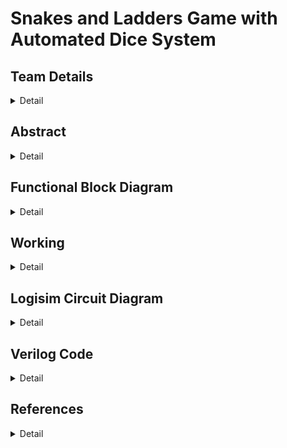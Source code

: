 # Snakes and Ladders Game with Automated Dice System


<!-- First Section -->
## Team Details
<details>
  <summary>Detail</summary>

  > Semester: 3rd Sem B. Tech. CSE

  > Section: S1

  > Team ID: T4

  Member-1: Kashish Prajapat , 231CS129 . kashishprajapat.231cs129@nitk.edu.in 

  Member-2: Vaishnavi Khade , 231CS130 . khadevaishnavi.231cs130@nitk.edu.in

  Member-3: Anurag  Wagh  , 231CS166 . waghanuragarjun.231cs166@nitk.edu.in 
</details>

<!-- Second Section -->
## Abstract
<details>
  <summary>Detail</summary>
  
  >**Motivation:**
Snake and Ladder has been a classical board game, enjoyed by children and adult alike. However, the old version of the game can feel too simple, especially when today we are surrounded by technology and it has become a big part in our lives.by adding technology to the game, we can make it more exciting, fun and educational. So the goal is to combine this classical board game with modern technology which will provide more features to the game, thus making it more interactive to keep players interested while they are playing.


>**Problem Statement:**
It will be a multiplayer game. -The board consists of 100 squares arranged in a 10x10 grid.The positions of snakes and ladders will be predefined,in which when a ladder is encountered player moves higher in the game while when a snake is encountered the player goes down.The players move according to the result of an automated dice.After each dice roll, the system should check whether the new position corresponds to a snake or a ladder. If so, the player’s position should be adjusted accordingly.Finish in the game is detected when a player reaches exactly square 100, indicating the end of the game.


>**Features:**
The digital Snakes and Ladders game system incorporates several interactive and engaging features. Light indicators at the start and end points of snakes and ladders help players track their movements visually. A time tracker is integrated to monitor the game duration. Upon winning, a sound effect enhances the excitement, signaling the game’s completion. Additionally, an automated dice system is implemented, removing manual rolls and ensuring a seamless gaming experience. These features create a smooth and dynamic gameplay environment .

</details>

## Functional Block Diagram
<details>
  <summary>Detail</summary>
  
  <img src="https://github.com/user-attachments/assets/87c3e93b-710c-4d24-b5b7-8bbfa6ba6934" alt="Functional Block Diagram" width="300" />
  
</details>


<!-- Third Section -->
## Working
<details>
  <summary>Detail</summary
          
The goal of the game is to navigate a player from the starting position (0) to the winning position (100) based on dice rolls while encountering snakes that bring the player back and ladders that advance the player forward.

The design consists of the following key modules:
•	Dice Roll Module: This module simulates rolling a dice. On each clock cycle, it generates a random value between 1 and 6. The dice value resets to 1 when the game resets.
	•	Position Tracker Module: This module updates the player’s position based on the rolled dice value. If adding the dice value to the current position exceeds 100, the position remains unchanged, preventing overshooting the win condition.
	•	Snakes and Ladders Adjustment Module: This module adjusts the player’s position when they land on specific squares. If a player lands on a snake’s mouth, they move down to its tail; if they land on a ladder’s base, they climb to its top.
	•	Game End Detection Module: This module checks if the player’s position is exactly 100, which indicates a win. If so, it signals that the game is over.
	•	Top-Level Game Module: This central module orchestrates the interaction between the other modules. It updates the player’s position based on the results of the dice roll and checks for a win condition, all triggered by the clock cycles.

Working:
	•	Initialization: The player starts at position 0. Upon reset, the game initializes the player position and prepares for a new game.
	•	Dice Rolling: The dice roll is triggered on each clock cycle, producing a value from 1 to 6.
	•	Position Update: The position tracker updates the player’s position based on the rolled value. It ensures that the position does not exceed 100.
	•	Snakes and Ladders Check: After updating the position, the game checks for any snakes or ladders affecting the player’s new position.
	•	Win Check: After updating the position, the game checks if the player has reached position 100, indicating victory.

Working
1.Truth Table
Each row in the truth table shows the player's current state, the dice roll, the new state if no ladder or snake is present, whether a ladder/snake exists, and the final state after adjusting for snakes or ladders.



2.State Diagrams
• Each state represents the current position of the player on the board.
• Inputs: Dice roll (values from 1 to 6)
• Outputs: Updated player position based on the dice roll, and whether the player lands on a ladder (go up) or a snake (go down).
• Transitions: If the player lands on a ladder, the state jumps to a higher value.
If they land on a snake, the state moves to a lower value.
• Eg. State 5 → Dice Roll 3 → State 8
• State 17 → Snake to State 7 (fall)

  > 
</details>

<!-- Fourth Section -->
## Logisim Circuit Diagram
<details>
  <summary>Detail</summary>
  
  <img src="https://github.com/user-attachments/assets/b0157b2d-0fc5-4413-b083-39321ec24bbf" alt="Logisim Circuit Diagram" width="300" />
  
Stepwise Logisim Circuit Design:
1: Dice Roll Logic
The  random generator generates a random  value between 1 and 6. In Logisim, this can be simulated using a counter and a button for the player to "roll" the dice. Each time the button is pressed, the dice rolls.

 
2: Player Position Tracker
Create a register to hold player position.Add the dice value to the player’s current position to get the new position.The player's position is updated after every dice roll, and we use an adder to calculate the new position.Set a comparator to check if the player position + dice value is greater than 100.
If the position exceeds 100, reset the player position to the current value (no movement).
This module handles adjusting the player's position when they land on a snake or ladder.


3.Snakes And Ladders:This module detects when and if a player lands on a snake or ladder. comparator is used for each snake and ladder.The output of the player position register to the input of each comparator.Each comparator  checks for specific positions where snakes or ladders are located.The comparator output is connected to a multiplexer input and multiplexer’s output to player position register.This will result into adjusting the player’s position according to the snake or ladder.


4.Game End Detection:The player position register is now connected to another comparator.And it is set  to check if the player position equals 100.	The output of this comparator is connected to an LED.It will light up when the player wins

5.Clock and Reset:A clock is used to generate a pulse for the game to proceed.A reset button is also used to reset the game.
  > 
</details>

<!-- Fifth Section -->
## Verilog Code
<details>
  <summary>Detail</summary>
. Dice Roll Module
This module simulates a dice roll with values ranging from 1 to 6. On each positive edge of the clock or when a reset occurs, the dice value is updated. If reset is active, the dice value resets to 1. Otherwise, it increments cyclically to simulate a dice roll, wrapping back to 1 after reaching 6.

 
2. Position Tracker Module
This module updates the player’s position based on the dice roll. It checks if the sum of the current position and the dice value exceeds 100. If the sum is valid, the new position is updated. If not, the player stays at the same position to ensure the position does not exceed 100.


3. Snakes and Ladders Adjustment Module
This module adjusts the player’s position if it lands on a snake or ladder. Using a case statement, it maps specific positions to new ones. For example, landing on 17 moves the player back to 7 (snake), while landing on 28 moves them to 84 (ladder). If the position does not correspond to a snake or ladder, the position remains unchanged.


4. Game End Detection Module
This module checks if the player has won the game. If the player’s position equals 100, the win signal is set to 1, indicating victory. Otherwise, the signal remains 0.

5. Top-Level Game Module
This module integrates the dice, position tracker, snakes and ladders adjustment, and game end detection modules. It updates the player’s position and win status on each clock cycle. If reset is activated, the player’s position resets to 0. Otherwise, the position is updated based on the dice roll and adjusted for any snakes or ladders.


6.. Testbench Module
The testbench simulates the complete game system. It initializes the clock and reset signals, toggling the clock every 5 time units. After 10 units, the reset is deactivated to start the game. The simulation runs , during which the player’s position and win status are continuously monitored. The testbench helps ensure the game logic works as expected by displaying the position and win status at each time step.

This design efficiently models  snakes and ladders game in Verilog, using modular components for easy testing and simulation.
  >
</details>

## References
<details>
  <summary>Detail</summary>
  
1. Raghuram42,Snake and Ladders LLD. GitHub: https://github.com/Raghuram42/snakeandladdersLLD
2. rajpatel5,Snakes and Ladder. GitHub: https://github.com/rajpatel5/SnakesAndLadder
3. YouTube Video: https://www.youtube.com/watch?v=NLzZQ3ROa7Q
4. Digital Design, M. Morris Mano, 5th Edition.
2. Verilog HDL, Samir Palnitkar, 2nd Edition.
3. Logisim User Guide: http://www.cburch.com/logisim/
   
</details>


